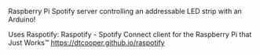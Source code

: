 Raspberry Pi Spotify server controlling an addressable LED strip with an Arduino!

Uses Raspotify:
Raspotify - Spotify Connect client for the Raspberry Pi that Just Works™ https://dtcooper.github.io/raspotify
